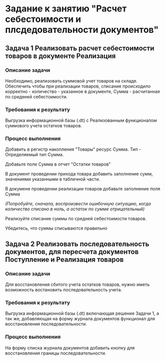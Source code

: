 # Задание к занятию "Расчет себестоимости и плсдедовательности документов"

## Задача 1 Реализовать расчет себестоимости товаров в документе Реализация

### Описание задачи

Необходимо, реализовать суммовой учет товаров на складе.
Обеспечить чтобы при реализации товаров, списание происходило корректно - количество - указанное в документе, Сумма - расчитанная по среденей себестоимости.

### Требования к результату

Выгрузка информационной базы (.dt) с Реализованным функционалом суммового учета остатков товаров.

### Процесс выполнения

Добавить в регистр накопления "Товары" ресурс Сумма. Тип - Определяемый тип Сумма.

Добавьте поле Сумма в отчет "Остатки товаров"

В документ проведении прихода товара добавить заполнение сумм, значениями указанными в табличной части.

В докумене проведении реализации товаров добавьте заполнение поля Сумма

*(Попробуйте, сначала, воспроизвести ошибочную ситуацию, когда количество списано в ноль, а остаток по сумме отрицательный)*

Реализуйте списание суммы по средней себестоимости товаров.

Убедитесь, что суммы списываются правильно

## Задача 2 Реализовать последовательность документов, для пересчета документов Поступление и Реализация товаров

### Описание задачи

Для восстановления сбитого учета остатков товаров, нужно иметь возможность востановить последовательность учета.

### Требования к результату

Выгрузка информационной базы (.dt) включающая решение Задачи 1, а так же, добавляющая на форму журнала документов функционал для восстановления последовательности.

### Процесс выполнения

На форму списка журнала документов добавить кнопку для восстановления границы последовательности.
